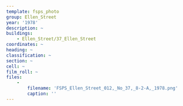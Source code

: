 ```yaml
---
template: fsps_photo
group: Ellen_Street
year: '1978'
description: ~
buildings:
    - Ellen_Street/37_Ellen_Street
coordinates: ~
heading: ~
classification: ~
section: ~
cell: ~
film_roll: ~
files:
    -
        filename: 'FSPS_Ellen_Street_012,_No_37,_8-2-A,_1978.png'
        caption: ''
---
```

